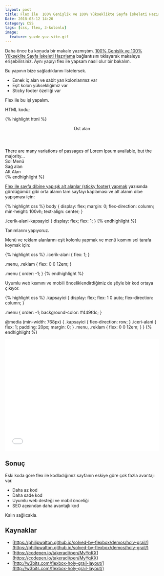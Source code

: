 ```yaml
---
layout: post
title: Flex ile  100% Genişlik ve 100% Yükseklikte Sayfa İskeleti Hazırlama
Date: 2018-03-12 14:20
Category: CSS
tags: [css, flex, 3-kolonlu]
image:
  feature: yuzde-yuz-site.gif
---
```


Daha önce bu konuda bir makale yazmıştım. [100% Genişlik ve 100% Yükseklite Sayfa İskeleti Hazırlama](https://fatihhayrioglu.com/100-genislik-ve-100-yukseklite-sayfa-iskeleti-hazirlama/) bağlantısını tıklayarak makaleye erişebilirsiniz. Aynı yapıyı flex ile yapsam nasıl olur bir bakalım.

Bu yapının bize sağladıklarını listelersek.

 - Esnek iç alan ve sabit yan kolonlarımız var
 - Eşit kolon yüksekliğimiz var
 - Sticky footer özelliği var

Flex ile bu işi yapalım. 

HTML kodu;

{% highlight html %}
<header>Üst alan</header>
<div class="kapsayici">
  <main class="iceri-alani">There are many variations of passages of Lorem Ipsum available, but the majority...
  </main>
  <nav class="menu">Sol Menü</nav>
  <aside class="reklam">Sağ alan</aside>
</div>
<footer>Alt Alan</footer>
{% endhighlight %}

[Flex ile sayfa dibine yapışık alt alanlar (sticky footer) yapmak](https://fatihhayrioglu.com/flex-ile-sayfa-dibine-yapisik-alt-alanlar-sticky-footer-yapmak/) yazısında gördüğümüz gibi orta alanın tam sayfayı kaplaması ve alt alanın dibe yapışması için:

{% highlight css %}
body {
  display: flex;
  margin: 0;
  flex-direction: column;
  min-height: 100vh;
  text-align: center;
}

.icerik-alani-kapsayici {
  display: flex;
  flex: 1;
}
{% endhighlight %}

Tanımlarını yapıyoruz. 

Menü ve reklam alanlarını eşit kolonlu yapmak ve menü kısmını sol tarafa koymak için:

{% highlight css %}
.icerik-alani {
  flex: 1;
}

.menu, .reklam {
  flex: 0 0 12em;
}

.menu {
  order: -1;
}
{% endhighlight %}

Uyumlu web kısmını ve mobili önceliklendirdiğimiz de şöyle bir kod ortaya çıkıyor.

{% highlight css %}
.kapsayici {
		display: flex;
 	flex: 1 0 auto;
		flex-direction: column;
}

.menu {
 	order: -1;
 	background-color: #449fdc;
}

@media (min-width: 768px) {
  .kapsayici {
  	flex-direction: row;
  }
  .iceri-alani {
    flex: 1;
    padding: 20px;
    margin: 0;
  }
  .menu, .reklam {
    flex: 0 0 12em;
  }
}
{% endhighlight %}

<iframe height='365' scrolling='no' title='Esnek yapılı 3 kolonlu web sayfası' src='//codepen.io/fatihhayri/embed/qodLVJ/?height=365&theme-id=13521&default-tab=result&embed-version=2' frameborder='no' allowtransparency='true' allowfullscreen='true' style='width: 100%;'>See the Pen <a href='https://codepen.io/fatihhayri/pen/qodLVJ/'>Esnek yapılı 3 kolonlu web sayfası</a> by Fatih  (<a href='https://codepen.io/fatihhayri'>@fatihhayri</a>) on <a href='https://codepen.io'>CodePen</a>.
</iframe>

## Sonuç

Eski koda göre flex ile kodladığımız sayfanın eskiye göre çok fazla avantajı var.

 - Daha az kod
 - Daha sade kod
 - Uyumlu web desteği ve mobil önceliği
 - SEO açısından daha avantajlı kod

Kalın sağlıcakla.

## Kaynaklar

 - [https://philipwalton.github.io/solved-by-flexbox/demos/holy-grail/](https://philipwalton.github.io/solved-by-flexbox/demos/holy-grail/)
 - [https://codepen.io/takeradi/pen/MyYqKX](https://codepen.io/takeradi/pen/MyYqKX)
 - [http://w3bits.com/flexbox-holy-grail-layout/](http://w3bits.com/flexbox-holy-grail-layout/)
